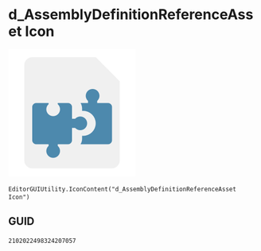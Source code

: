 # d_AssemblyDefinitionReferenceAsset Icon
![](/img/d_AssemblyDefinitionReferenceAsset%20Icon.png)

``` CSharp
EditorGUIUtility.IconContent("d_AssemblyDefinitionReferenceAsset Icon")
```
## GUID
```
2102022498324207057
```
